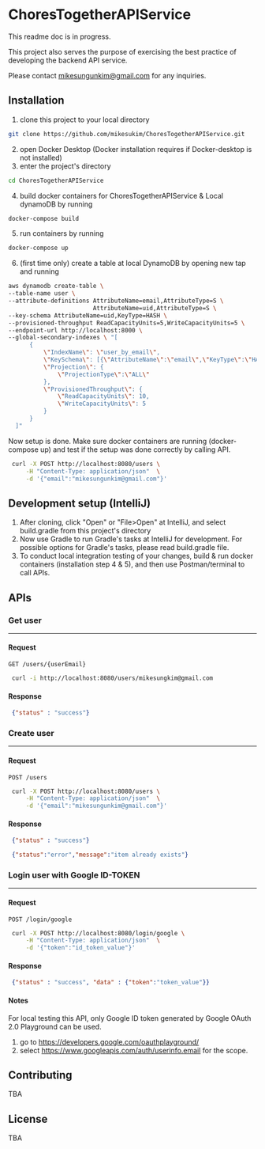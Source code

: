 # ChoresTogetherAPIService
This readme doc is in progress.

This project also serves the purpose of exercising the best practice of developing the backend API service. 

Please contact mikesungunkim@gmail.com for any inquiries.
## Installation

1. clone this project to your local directory
```bash
git clone https://github.com/mikesukim/ChoresTogetherAPIService.git
```
2. open Docker Desktop (Docker installation requires if Docker-desktop is not installed)
3. enter the project's directory
```bash
cd ChoresTogetherAPIService
```
4. build docker containers for ChoresTogetherAPIService & Local dynamoDB by running
```bash
docker-compose build
```
5. run containers by running
```bash
docker-compose up
```
6. (first time only) create a table at local DynamoDB by opening new tap and running
```bash
aws dynamodb create-table \
--table-name user \
--attribute-definitions AttributeName=email,AttributeType=S \
                        AttributeName=uid,AttributeType=S \
--key-schema AttributeName=uid,KeyType=HASH \
--provisioned-throughput ReadCapacityUnits=5,WriteCapacityUnits=5 \
--endpoint-url http://localhost:8000 \
--global-secondary-indexes \ "[
      {
          \"IndexName\": \"user_by_email\",
          \"KeySchema\": [{\"AttributeName\":\"email\",\"KeyType\":\"HASH\"}],
          \"Projection\": {
              \"ProjectionType\":\"ALL\"
          },
          \"ProvisionedThroughput\": {
              \"ReadCapacityUnits\": 10,
              \"WriteCapacityUnits\": 5
          }
      }
  ]"
```

Now setup is done. Make sure docker containers are running (docker-compose up) and test if the setup was done correctly by calling API.
```bash
 curl -X POST http://localhost:8080/users \
     -H "Content-Type: application/json"  \
     -d '{"email":"mikesungunkim@gmail.com"}'
```


## Development setup (IntelliJ)
1. After cloning, click "Open" or "File>Open" at IntelliJ, and select build.gradle from this project's directory
2. Now use Gradle to run Gradle's tasks at IntelliJ for development. For possible options for Gradle's tasks, please read build.gradle file.
3. To conduct local integration testing of your changes, build & run docker containers (installation step 4 & 5), and then use Postman/terminal to call APIs.

## APIs
### Get user
___
#### Request
 `GET /users/{userEmail}`
```bash
 curl -i http://localhost:8080/users/mikesungkim@gmail.com
```
#### Response
```Json
 {"status" : "success"}
```

### Create user
___
#### Request
`POST /users`
```bash
 curl -X POST http://localhost:8080/users \
     -H "Content-Type: application/json"  \
     -d '{"email":"mikesungunkim@gmail.com"}'
```
#### Response
```Json
 {"status" : "success"}
```
```Json
 {"status":"error","message":"item already exists"}
```

### Login user with Google ID-TOKEN
___
#### Request
`POST /login/google`
```bash
 curl -X POST http://localhost:8080/login/google \
     -H "Content-Type: application/json"  \
     -d '{"token":"id_token_value"}'
```
#### Response
```Json
 {"status" : "success", "data" : {"token":"token_value"}}
```
#### Notes
For local testing this API, only Google ID token generated by Google OAuth 2.0 Playground can be used.
1. go to https://developers.google.com/oauthplayground/
2. select https://www.googleapis.com/auth/userinfo.email for the scope.


## Contributing
TBA
## License
TBA
